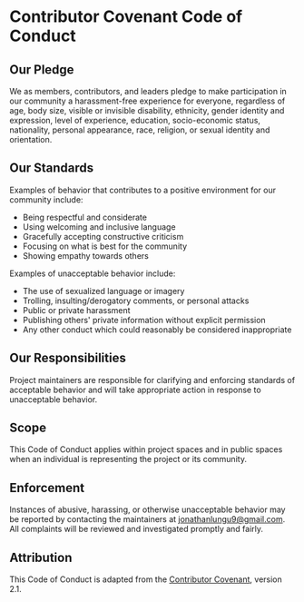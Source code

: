 # Contributor Covenant Code of Conduct

## Our Pledge
We as members, contributors, and leaders pledge to make participation in our community a harassment-free experience for everyone, regardless of age, body size, visible or invisible disability, ethnicity, gender identity and expression, level of experience, education, socio-economic status, nationality, personal appearance, race, religion, or sexual identity and orientation.

## Our Standards
Examples of behavior that contributes to a positive environment for our community include:
- Being respectful and considerate
- Using welcoming and inclusive language
- Gracefully accepting constructive criticism
- Focusing on what is best for the community
- Showing empathy towards others

Examples of unacceptable behavior include:
- The use of sexualized language or imagery
- Trolling, insulting/derogatory comments, or personal attacks
- Public or private harassment
- Publishing others' private information without explicit permission
- Any other conduct which could reasonably be considered inappropriate

## Our Responsibilities
Project maintainers are responsible for clarifying and enforcing standards of acceptable behavior and will take appropriate action in response to unacceptable behavior.

## Scope
This Code of Conduct applies within project spaces and in public spaces when an individual is representing the project or its community.

## Enforcement
Instances of abusive, harassing, or otherwise unacceptable behavior may be reported by contacting the maintainers at jonathanlungu9@gmail.com.  
All complaints will be reviewed and investigated promptly and fairly.

## Attribution
This Code of Conduct is adapted from the [Contributor Covenant](https://www.contributor-covenant.org), version 2.1.
